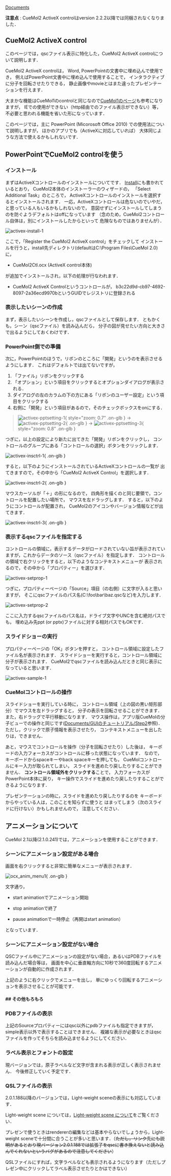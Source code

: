 [Documents](../../Documents)

**注意点**
:   CueMol2 ActiveX controlはversion 2.2.2以降では同梱されなくなりました．


## CueMol2 ActiveX control
このページでは，qscファイル表示に特化した，CueMol2 ActiveX controlについて説明します．

CueMol2 ActiveX controlは，
Word, PowerPointの文書中に埋め込んで使用でき，
例えばPowerPoint文書中に埋め込んで使用することで，
インタラクティブに分子を回転させたりできる，
静止画像やmovieとはまた違ったプレゼンテーションを行えます．

大まかな機能はCueMol1のcontrolと同じなので[CueMol1のページ](../../Documents/ActiveX)も参考になりますが，
IEでの使用ができない（http経由でのファイル表示ができない）等，
不必要と思われる機能を省いた形になっています．

このページでは，主に
PowerPoint (Micorosoft Office 2010)
での使用法について説明しますが，
ほかのアプリでも（ActiveXに対応していれば）
大体同じような方法で使えるかもしれないです．

## PowerPointでCueMol2 controlを使う

### インストール
まずはActiveXコントロールのインストールについてです．
[Install](../../Install)にも書かれているとおり，
CueMol2本体のインストーラーのウィザードの，
「Select Additional Task」のところで，
ActiveXコントロールのインストールを選択するとインストールされます．
一応，ActiveXコントロールは危ないのでいやだ，
と思っている人もいるかもしれないので，
意図せずにインストールしてしまうのを防ぐようデフォルトはoffになっています
（念のため，CueMol2コントロール自体は，別にインストールしたからといって
危険なものではありませんが）．


![activex-install-1](../../assets/images/cuemol2/CueMol2Ctl_ocx/activex-install-1.png)


ここで，「Register the CueMol2 ActiveX control」をチェックして
インストールを行うと，install先ディレクトリ(defaultはC:\Program Files\CueMol 2.0\)に，

-  CueMol2Ctl.ocx (ActiveX control本体)

が追加でインストールされ，以下の処理が行なわれます．


-  CueMol2 ActiveX Controlというコントロールが，
b3c22d9d-cb97-4692-8097-2a36ecd9970bというGUIDでレジストリに登録される

### 表示したいシーンの作成
まず，表示したいシーンを作成し，qscファイルとして保存します．
ともかくも，シーン（qscファイル）を読み込んだら，
分子の図が見せたい方向と大きさで出るようにしておくわけです．

### PowerPoint側での準備
次に，PowerPointのほうで，リボンのところに「開発」というのを表示させるようにします．
これはデフォルトでは出てないですが，
1.  「ファイル」リボンをクリックする
1.  「オプション」という項目をクリックするとオプションダイアログが表示される．
1.  ダイアログの左のカラムの下の方にある「リボンのユーザー設定」という項目をクリックする
1.  右側に「開発」という項目があるので，そのチェックボックスをonにする．


> ![activex-pptsetting-1](../../assets/images/cuemol2/CueMol2Ctl_ocx/activex-pptsetting-1.png){ style="zoom: 0.7" .on-glb } → ![activex-pptsetting-2](../../assets/images/cuemol2/CueMol2Ctl_ocx/activex-pptsetting-2.png){ .on-glb }  → ![activex-pptsetting-3](../../assets/images/cuemol2/CueMol2Ctl_ocx/activex-pptsetting-3.png){ style="zoom: 0.8" .on-glb } 

つぎに，以上の設定により新たに出てきた「開発」リボンをクリックし，
コントロールのグループにある「コントロールの選択」ボタンをクリックします．


![activex-insctrl-1](../../assets/images/cuemol2/CueMol2Ctl_ocx/activex-insctrl-1.png){ .on-glb }


すると，以下のようにインストールされているActiveXコントロールの一覧が
出てきますので，その中から「CueMol2 ActiveX Control」を選択します．


![activex-insctrl-2](../../assets/images/cuemol2/CueMol2Ctl_ocx/activex-insctrl-2.png){ .on-glb }


マウスカーソルが「＋」の形になるので，
四角形を描くのと同じ要領で，コントロールを配置したい場所で，
マウスを左ドラッグします．
すると，以下のようにコントロールが配置され，
CueMol2のアイコンやバージョン情報などが出てきます．


![activex-insctrl-3](../../assets/images/cuemol2/CueMol2Ctl_ocx/activex-insctrl-3.png){ .on-glb }


### 表示するqscファイルを指定する
コントロールの領域に，表示するデータがロードされていない旨が表示されていますが，これからデータのソース（qscファイル）を指定します．
コントロールの領域で右クリックをすると，以下のようなコンテキストメニューが
表示されるので，その中から「プロパティー」を選びます．


![activex-setprop-1](../../assets/images/cuemol2/CueMol2Ctl_ocx/activex-setprop-1.png)


つぎに，プロパティーページの「Source」項目（の右側）に文字が入ると思いますが，
そこにqscファイルのパス名(C:\foo\bar\baz.qscなど)を入力します．


![activex-setprop-2](../../assets/images/cuemol2/CueMol2Ctl_ocx/activex-setprop-2.png)


ここに入力するqscファイルのパス名は，ドライブ文字やUNCを含む絶対パスでも，
埋め込み先ppt (or pptx)ファイルに対する相対パスでもOKです．

### スライドショーの実行
プロパティーページの「OK」ボタンを押すと，
コントロール領域に設定したファイル名が表示されます．
スライドショーを実行すると，コントロール領域に分子が表示されます．
CueMol2でqscファイルを読み込んだときと同じ表示になっていると思います．


![activex-sample-1](../../assets/images/cuemol2/CueMol2Ctl_ocx/activex-sample-1.png)


### CueMolコントロールの操作
スライドショーを実行している時に，
コントロール領域（上の図の黒い矩形部分）でマウスを左ドラッグすると，
分子の表示を回転させることができます．
また，右ドラッグで平行移動になります．
マウス操作は，アプリ版CueMolの分子ビューでの操作と同じです([Documents/GUIのチュートリアル/Step2](../../Documents/GUIのチュートリアル/Step2)参照)．
ただし，クリックで原子情報を表示させたり，
コンテキストメニューを出したりは，できません．

あと，マウスでコントロールを操作（分子を回転させたり）した後は，
キーボードの入力フォーカスがコントロールに移った状態になっています．
なので，キーボードからspaceキーやback spaceキーを押しても，
CueMolコントロールにキー入力が取られてしまい，
スライドを進めたり戻したりすることができません．
**コントロール領域外をクリックする**ことで，
入力フォーカスがPowerPoint本体に戻り，
キー操作でスライドを進めたり戻したりすることができるようになります．

プレゼンテーションの時に，スライドを進めたり戻したりするのを
キーボードからやっている人は，このことを知らずに使うと
はまってしまう（次のスライドに行けない）かもしれませんので，
注意してください．

## アニメーションについて
CueMol 2.1以降(2.1.0.241)では，アニメーションを使用することができます．

### シーンにアニメーション設定がある場合
画面を右クリックすると非常に簡単なメニューが表示されます．

![ocx_anim_menu1](../../assets/images/cuemol2/CueMol2Ctl_ocx/ocx_anim_menu1.png){ .on-glb }


文字通り，

-  start animationでアニメーション開始

-  stop animationで終了

-  pause animationで一時停止（再開はstart animation）

となっています．

### シーンにアニメーション設定がない場合
QSCファイル中にアニメーションの設定がない場合，あるいはPDBファイルを読み込んだ場合等は，
画面を中心に垂直軸方向に10秒で360度回転するアニメーションが自動的に作成されます．

上記のように右クリックでメニューを出し，
単にゆっくり回転するアニメーションを表示させることが可能です．

#### ## その他もろもろ

### PDBファイルの表示
上記のSourceプロパティーにはqsc以外にpdbファイルも指定できますが，
simple表示以外で表示することはできません．
複雑な表示が必要なときはqscファイルを作ってそちらを読み込ませるようにしてください．

### ラベル表示とフォントの設定
現バージョンでは，原子ラベルなど文字が含まれる表示が正しく表示されません．
今後修正していく予定です．

### QSLファイルの表示
2.0.1.188以降のバージョンでは，Light-weight sceneの表示にも対応しています．

Light-weight scene については，[Light-weight scene について](../../cuemol2/LightWeightScene)をご覧ください．

プレゼンで使うときはrendererの編集などは基本やらないでしょうから，Light-weight sceneで十分間に合うことが多いと思います．（~~ただし，リンク先にも説明があるとおり現バージョン2.0.1.188では拡張子をqscに書き換えないと読み込んでくれないというバグがあるので注意してください~~）

QSLファイルにすれば，文字ラベルなども表示されるようになります（ただしプレゼン中にクリックしてラベル表示させたりとかはできない）
